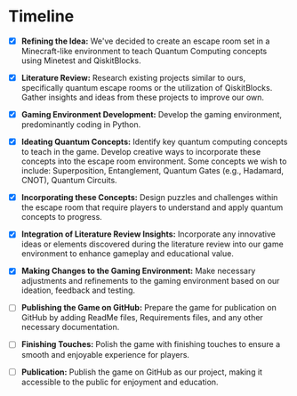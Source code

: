 # Timeline

- [x] **Refining the Idea:** We've decided to create an escape room set in a Minecraft-like environment to teach Quantum Computing concepts using Minetest and QiskitBlocks.

- [x] **Literature Review:** Research existing projects similar to ours, specifically quantum escape rooms or the utilization of QiskitBlocks. Gather insights and ideas from these projects to improve our own.

- [x] **Gaming Environment Development:** Develop the gaming environment, predominantly coding in Python.

- [x] **Ideating Quantum Concepts:** Identify key quantum computing concepts to teach in the game. Develop creative ways to incorporate these concepts into the escape room environment. Some concepts we wish to include: Superposition, Entanglement, Quantum Gates (e.g., Hadamard, CNOT), Quantum Circuits.

- [x] **Incorporating these Concepts:** Design puzzles and challenges within the escape room that require players to understand and apply quantum concepts to progress.

- [x] **Integration of Literature Review Insights:** Incorporate any innovative ideas or elements discovered during the literature review into our game environment to enhance gameplay and educational value.

- [x] **Making Changes to the Gaming Environment:** Make necessary adjustments and refinements to the gaming environment based on our ideation, feedback and testing.

- [ ] **Publishing the Game on GitHub:** Prepare the game for publication on GitHub by adding ReadMe files, Requirements files, and any other necessary documentation.

- [ ] **Finishing Touches:** Polish the game with finishing touches to ensure a smooth and enjoyable experience for players.

- [ ] **Publication:** Publish the game on GitHub as our project, making it accessible to the public for enjoyment and education.
